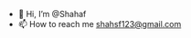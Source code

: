 - 👋 Hi, I’m @Shahaf
- 📫 How to reach me shahsf123@gmail.com

<!---
Shahsf/shahsf is a ✨ special ✨ repository because its `README.md` (this file) appears on your GitHub profile.
You can click the Preview link to take a look at your changes.
--->
